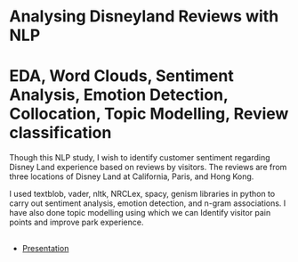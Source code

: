 
# Analysing Disneyland Reviews with NLP

# EDA, Word Clouds, Sentiment Analysis, Emotion Detection, Collocation, Topic Modelling, Review classification

Though this NLP study, I wish to identify customer sentiment regarding Disney Land experience based on reviews by visitors. The reviews are from three locations of Disney Land at California, Paris, and Hong Kong.

I used textblob, vader, nltk, NRCLex, spacy, genism libraries in python to carry out sentiment analysis, emotion detection, and n-gram associations. I have also done topic modelling using which we can Identify visitor pain points and improve park experience.


## 

 - [Presentation ](https://www.canva.com/design/DAFeLlNFIqI/KOxzEZ1tA0_RkbIncgv2sQ/view?utm_content=DAFeLlNFIqI&utm_campaign=share_your_design&utm_medium=link&utm_source=shareyourdesignpanel)
 

